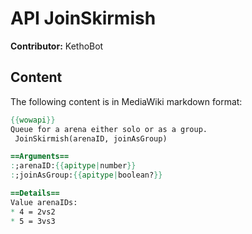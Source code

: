 # API JoinSkirmish

**Contributor:** KethoBot

## Content

The following content is in MediaWiki markdown format:

```mediawiki
{{wowapi}}
Queue for a arena either solo or as a group.
 JoinSkirmish(arenaID, joinAsGroup)

==Arguments==
:;arenaID:{{apitype|number}}
:;joinAsGroup:{{apitype|boolean?}}

==Details==
Value arenaIDs:
* 4 = 2vs2
* 5 = 3vs3
```